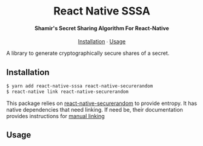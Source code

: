 <h1 align="center">
  React Native SSSA
</h1>

<h4 align="center">
  Shamir's Secret Sharing Algorithm For React-Native
</h4>

<p align="center">
  <a href="#installation">Installation</a> ∙
  <a href="#usage">Usage</a>
</p>

A library to generate cryptographically secure shares of a secret.

## Installation

```bash
$ yarn add react-native-sssa react-native-securerandom
$ react-native link react-native-securerandom
```

This package relies on [react-native-securerandom](https://github.com/rh389/react-native-securerandom)
to provide entropy. It has native dependencies that need linking. If need be,
their documentation provides instructions for [manual linking](https://github.com/rh389/react-native-securerandom#manual-linking)

## Usage
